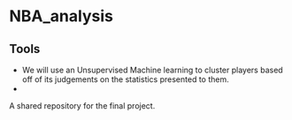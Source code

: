 # NBA_analysis
## Tools
* We will use an Unsupervised Machine learning to cluster players based off of its judgements on the statistics presented to them. 
* 

A shared repository for the final project.
